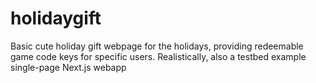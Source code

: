 # holidaygift
Basic cute holiday gift webpage for the holidays, providing redeemable game code keys for specific users.
Realistically, also a testbed example single-page Next.js webapp
